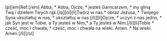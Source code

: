 [p][em]Ref.[/em] Abba, * Abba, Ojcze, * jesteś Garncarzem, * my gliną Twą i dziełem Twych rąk.[/p][ol][li]Twórz w nas * obraz Jezusa, * Twojego Syna ukształtuj w nas, * ukształtuj w nas.[/li][li]Ojcze, * uczyń z nas jedno, * jak Syn jest w Tobie, a Ty jesteś w Nim,* a Ty jesteś w Nim.[/li][li]Tobie * cześć, moc i chwała, * cześć, moc i chwała na wieki. Amen. * Na wieki. Amen.[/li][/ol]